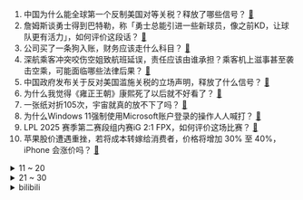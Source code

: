 1. 中国为什么能全球第一个反制美国对等关税？释放了哪些信号？ [:link:](https://www.zhihu.com/question/1891827986178733863)
2. 詹姆斯谈勇士得到巴特勒，称「勇士总能引进一些新球员，像之前KD，让球队更有活力」，如何评价这段话？ [:link:](https://www.zhihu.com/question/1891534280011793267)
3. 公司买了一条狗入账，财务应该走什么科目？ [:link:](https://www.zhihu.com/question/1889445687529304894)
4. 深航乘客冲突咬伤空姐致航班延误，责任应该由谁承担？乘客机上滋事甚至袭击空乘，可能面临哪些法律后果？ [:link:](https://www.zhihu.com/question/1890720995729463043)
5. 中国政府发布关于反对美国滥施关税的立场声明，释放了什么信号？ [:link:](https://www.zhihu.com/question/1891929282139349900)
6. 为什么我觉得《雍正王朝》康熙死了以后就不好看了？ [:link:](https://www.zhihu.com/question/589081849)
7. 一张纸对折105次，宇宙就真的放不下了吗？ [:link:](https://www.zhihu.com/question/428831824)
8. 为什么Windows 11强制使用Microsoft账户登录的操作人人喊打？ [:link:](https://www.zhihu.com/question/533867947)
9. LPL 2025 赛季第二赛段组内赛iG 2:1 FPX，如何评价这场比赛？ [:link:](https://www.zhihu.com/question/1891854204315870338)
10. 苹果股价遭遇重挫，若将成本转嫁给消费者，价格将增加 30% 至 40%，iPhone 会涨价吗？ [:link:](https://www.zhihu.com/question/1891765548326548888)
<details>
<summary>11 ~ 20</summary>

11. 如何评价知名网络主播「甲亢哥」Speed 于 4 月 5 日在深圳的直播？ [:link:](https://www.zhihu.com/question/1891034650614428907)
12. 美国征收关税对普通人最大的影响是什么？对美国人和中国人会有哪些不同？ [:link:](https://www.zhihu.com/question/1891786918640969592)
13. 为什么前北条满门被灭，足利却能体面收场呢？ [:link:](https://www.zhihu.com/question/662966404)
14. 内心强大的人有什么特点？ [:link:](https://www.zhihu.com/question/658646720)
15. 印度的种姓制度还有可能被废除吗？ [:link:](https://www.zhihu.com/question/9661972875)
16. 每门科目年级前20，总分可能未达到年级前20吗? [:link:](https://www.zhihu.com/question/11132670769)
17. 怎么评价2025北京中考取消化学、生物、地理、历史，只保留数学、语文、英语、物理、体育、道德与法治？ [:link:](https://www.zhihu.com/question/662904767)
18. 四大一线城市约50%人口在租房，35岁以上租房群体占比创新高，透露哪些社会问题？ [:link:](https://www.zhihu.com/question/1890718507672528892)
19. 久未联系的前同事，发来信息「兄弟，在吗？」，该如何回复？ [:link:](https://www.zhihu.com/question/637992366)
20. 国际金价连续两天下跌，4 月 5 日国内金饰价格一夜跌 22 元，金价为什么突然跳水？后续走势如何？ [:link:](https://www.zhihu.com/question/1891809686191302480)
</details>
<details>
<summary>21 ~ 30</summary>

21. 为什么商业健身房不给裸露上半身健身? [:link:](https://www.zhihu.com/question/10222870876)
22. 如何评价姚晨、贾静雯主演的医美题材电视剧《以美之名》？ [:link:](https://www.zhihu.com/question/1889412923639718478)
23. 2025 年中山大学天文学考研复试刷了一半，能看出哪些信息？ [:link:](https://www.zhihu.com/question/1888989842593003488)
24. 如何评价孙俪、罗晋主演的悬疑剧《乌云之上》？ [:link:](https://www.zhihu.com/question/1891183467607323894)
25. 刚果河水量远超长江，为什么却连一座大型水电站都没有？ [:link:](https://www.zhihu.com/question/1888989861488345783)
26. 职场上有哪些表面看上去「专业到飞起」，实则「糊弄」的操作？ [:link:](https://www.zhihu.com/question/1888269883768272498)
27. 为什么抑郁症患者会「变懒」，如不想洗澡、不愿出门？是意志力问题吗？ [:link:](https://www.zhihu.com/question/1890035484564112474)
28. 新概念系列熟读100遍加背诵，背诵完123册，英语水平会提高吧？ [:link:](https://www.zhihu.com/question/4519468678)
29. AI 幻觉和人类错误的本质区别是什么？ [:link:](https://www.zhihu.com/question/1889654046224270866)
30. 《雍正王朝》中四阿哥要烧百官行述时，太子可不可以强行看？ [:link:](https://www.zhihu.com/question/1889493633562047522)
</details><details>
<summary>bilibili</summary>

</details>